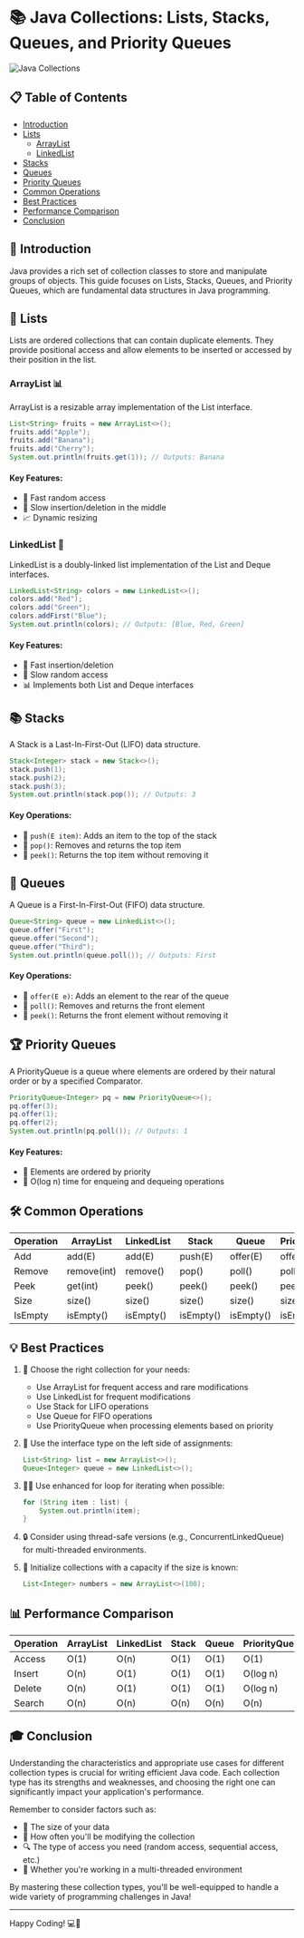 # 📚 Java Collections: Lists, Stacks, Queues, and Priority Queues

![Java Collections](https://img.shields.io/badge/Java-Collections-orange?style=for-the-badge&logo=java)

## 📋 Table of Contents
- [Introduction](#-introduction)
- [Lists](#-lists)
  - [ArrayList](#arraylist-)
  - [LinkedList](#linkedlist-)
- [Stacks](#-stacks)
- [Queues](#-queues)
- [Priority Queues](#-priority-queues)
- [Common Operations](#-common-operations)
- [Best Practices](#-best-practices)
- [Performance Comparison](#-performance-comparison)
- [Conclusion](#-conclusion)

## 🌟 Introduction

Java provides a rich set of collection classes to store and manipulate groups of objects. This guide focuses on Lists, Stacks, Queues, and Priority Queues, which are fundamental data structures in Java programming.

## 📝 Lists

Lists are ordered collections that can contain duplicate elements. They provide positional access and allow elements to be inserted or accessed by their position in the list.

### ArrayList 📊

ArrayList is a resizable array implementation of the List interface.

```java
List<String> fruits = new ArrayList<>();
fruits.add("Apple");
fruits.add("Banana");
fruits.add("Cherry");
System.out.println(fruits.get(1)); // Outputs: Banana
```

#### Key Features:
- 🚀 Fast random access
- 🐢 Slow insertion/deletion in the middle
- 📈 Dynamic resizing

### LinkedList 🔗

LinkedList is a doubly-linked list implementation of the List and Deque interfaces.

```java
LinkedList<String> colors = new LinkedList<>();
colors.add("Red");
colors.add("Green");
colors.addFirst("Blue");
System.out.println(colors); // Outputs: [Blue, Red, Green]
```

#### Key Features:
- 🚀 Fast insertion/deletion
- 🐢 Slow random access
- 📊 Implements both List and Deque interfaces

## 📚 Stacks

A Stack is a Last-In-First-Out (LIFO) data structure.

```java
Stack<Integer> stack = new Stack<>();
stack.push(1);
stack.push(2);
stack.push(3);
System.out.println(stack.pop()); // Outputs: 3
```

#### Key Operations:
- 🔼 `push(E item)`: Adds an item to the top of the stack
- 🔽 `pop()`: Removes and returns the top item
- 👀 `peek()`: Returns the top item without removing it

## 🚶 Queues

A Queue is a First-In-First-Out (FIFO) data structure.

```java
Queue<String> queue = new LinkedList<>();
queue.offer("First");
queue.offer("Second");
queue.offer("Third");
System.out.println(queue.poll()); // Outputs: First
```

#### Key Operations:
- 🔼 `offer(E e)`: Adds an element to the rear of the queue
- 🔽 `poll()`: Removes and returns the front element
- 👀 `peek()`: Returns the front element without removing it

## 🏆 Priority Queues

A PriorityQueue is a queue where elements are ordered by their natural order or by a specified Comparator.

```java
PriorityQueue<Integer> pq = new PriorityQueue<>();
pq.offer(3);
pq.offer(1);
pq.offer(2);
System.out.println(pq.poll()); // Outputs: 1
```

#### Key Features:
- 🔢 Elements are ordered by priority
- 🚀 O(log n) time for enqueing and dequeing operations

## 🛠 Common Operations

| Operation | ArrayList | LinkedList | Stack | Queue | PriorityQueue |
|-----------|-----------|------------|-------|-------|---------------|
| Add       | add(E)    | add(E)     | push(E)| offer(E) | offer(E)   |
| Remove    | remove(int) | remove() | pop() | poll() | poll()       |
| Peek      | get(int)  | peek()     | peek()| peek() | peek()       |
| Size      | size()    | size()     | size()| size() | size()       |
| IsEmpty   | isEmpty() | isEmpty()  | isEmpty() | isEmpty() | isEmpty() |

## 💡 Best Practices

1. 🎯 Choose the right collection for your needs:
   - Use ArrayList for frequent access and rare modifications
   - Use LinkedList for frequent modifications
   - Use Stack for LIFO operations
   - Use Queue for FIFO operations
   - Use PriorityQueue when processing elements based on priority

2. 🔄 Use the interface type on the left side of assignments:
   ```java
   List<String> list = new ArrayList<>();
   Queue<Integer> queue = new LinkedList<>();
   ```

3. 🏃‍♂️ Use enhanced for loop for iterating when possible:
   ```java
   for (String item : list) {
       System.out.println(item);
   }
   ```

4. 🔒 Consider using thread-safe versions (e.g., ConcurrentLinkedQueue) for multi-threaded environments.

5. 📏 Initialize collections with a capacity if the size is known:
   ```java
   List<Integer> numbers = new ArrayList<>(100);
   ```

## 📊 Performance Comparison

| Operation | ArrayList | LinkedList | Stack | Queue | PriorityQueue |
|-----------|-----------|------------|-------|-------|---------------|
| Access    | O(1)      | O(n)       | O(1)  | O(1)  | O(1)          |
| Insert    | O(n)      | O(1)       | O(1)  | O(1)  | O(log n)      |
| Delete    | O(n)      | O(1)       | O(1)  | O(1)  | O(log n)      |
| Search    | O(n)      | O(n)       | O(n)  | O(n)  | O(n)          |

## 🎓 Conclusion

Understanding the characteristics and appropriate use cases for different collection types is crucial for writing efficient Java code. Each collection type has its strengths and weaknesses, and choosing the right one can significantly impact your application's performance.

Remember to consider factors such as:
- 🔢 The size of your data
- 🔄 How often you'll be modifying the collection
- 🔍 The type of access you need (random access, sequential access, etc.)
- 🧵 Whether you're working in a multi-threaded environment

By mastering these collection types, you'll be well-equipped to handle a wide variety of programming challenges in Java!

---

Happy Coding! 💻🚀
